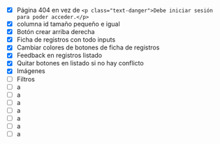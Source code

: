 - [x] Página 404 en vez de `<p class="text-danger">Debe iniciar sesión para poder acceder.</p>`  
- [x] columna id tamaño pequeño e igual  
- [x] Botón crear arriba derecha  
- [x] Ficha de registros con todo inputs
- [x] Cambiar colores de botones de ficha de registros
- [x] Feedback en registros listado
- [x] Quitar botones en listado si no hay conflicto
- [x] Imágenes
- [ ] Filtros
- [ ] a
- [ ] a
- [ ] a
- [ ] a
- [ ] a
- [ ] a
- [ ] a